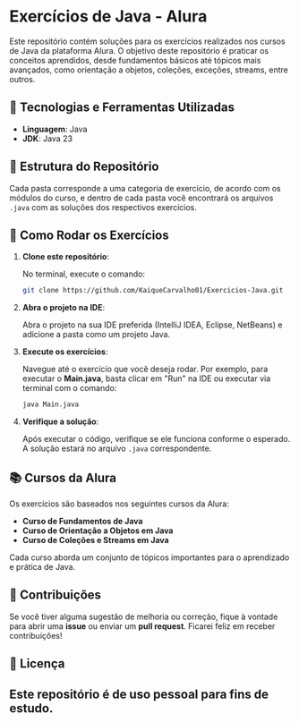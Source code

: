 # Exercícios de Java - Alura

Este repositório contém soluções para os exercícios realizados nos cursos de Java da plataforma Alura. O objetivo deste repositório é praticar os conceitos aprendidos, desde fundamentos básicos até tópicos mais avançados, como orientação a objetos, coleções, exceções, streams, entre outros.

## 🚀 Tecnologias e Ferramentas Utilizadas

- **Linguagem**: Java
- **JDK**: Java 23

## 📂 Estrutura do Repositório

Cada pasta corresponde a uma categoria de exercício, de acordo com os módulos do curso, e dentro de cada pasta você encontrará os arquivos `.java` com as soluções dos respectivos exercícios.

## 🔧 Como Rodar os Exercícios

1. **Clone este repositório**:

   No terminal, execute o comando:

   ```bash
   git clone https://github.com/KaiqueCarvalho01/Exercicios-Java.git
   ```

2. **Abra o projeto na IDE**:

   Abra o projeto na sua IDE preferida (IntelliJ IDEA, Eclipse, NetBeans) e adicione a pasta como um projeto Java.

3. **Execute os exercícios**:

   Navegue até o exercício que você deseja rodar. Por exemplo, para executar o **Main.java**, basta clicar em "Run" na IDE ou executar via terminal com o comando:

   ```bash
   java Main.java
   ```

4. **Verifique a solução**:

   Após executar o código, verifique se ele funciona conforme o esperado. A solução estará no arquivo `.java` correspondente.

## 📚 Cursos da Alura

Os exercícios são baseados nos seguintes cursos da Alura:

- **Curso de Fundamentos de Java**
- **Curso de Orientação a Objetos em Java**
- **Curso de Coleções e Streams em Java**

Cada curso aborda um conjunto de tópicos importantes para o aprendizado e prática de Java.

## 📝 Contribuições

Se você tiver alguma sugestão de melhoria ou correção, fique à vontade para abrir uma **issue** ou enviar um **pull request**. Ficarei feliz em receber contribuições!

## 📑 Licença

Este repositório é de uso pessoal para fins de estudo. 
---
